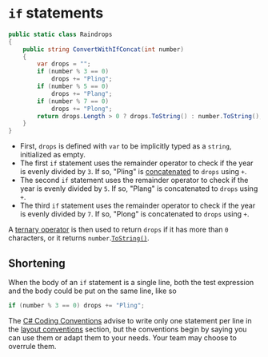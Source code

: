 # `if` statements

```csharp
public static class Raindrops
{
    public string ConvertWithIfConcat(int number)
    {
        var drops = "";
        if (number % 3 == 0)
            drops += "Pling";
        if (number % 5 == 0)
            drops += "Plang";
        if (number % 7 == 0)
            drops += "Plong";
        return drops.Length > 0 ? drops.ToString() : number.ToString();
    }
}
```

- First, `drops` is defined with `var` to be implicitly typed as a `string`, initialized as empty.
- The first `if` statement uses the remainder operator to check if the year is evenly divided by `3`.
If so, "Pling" is [concatenated][concatenate] to `drops` using `+`.
- The second `if` statement uses the remainder operator to check if the year is evenly divided by `5`.
If so, "Plang" is concatenated to `drops` using `+`.
- The third `if` statement uses the remainder operator to check if the year is evenly divided by `7`.
If so, "Plong" is concatenated to `drops` using `+`.

A [ternary operator][ternary] is then used to return `drops` if it has more than `0` characters,
or  it returns `number`.[`ToString()`][tostring].


## Shortening

When the body of an `if` statement is a single line, both the test expression and the body could be put on the same line, like so

```csharp
if (number % 3 == 0) drops += "Pling";
```

The [C# Coding Conventions][coding-conventions] advise to write only one statement per line in the [layout conventions][layout-conventions] section,
but the conventions begin by saying you can use them or adapt them to your needs.
Your team may choose to overrule them.

[var]: https://learn.microsoft.com/en-us/dotnet/csharp/language-reference/statements/declarations
[coding-conventions]: https://learn.microsoft.com/en-us/dotnet/csharp/fundamentals/coding-style/coding-conventions
[layout-conventions]: https://learn.microsoft.com/en-us/dotnet/csharp/fundamentals/coding-style/coding-conventions#layout-conventions
[concatenate]: https://learn.microsoft.com/en-us/dotnet/csharp/how-to/concatenate-multiple-strings
[ternary]: https://learn.microsoft.com/en-us/dotnet/csharp/language-reference/operators/conditional-operator
[tostring]: https://learn.microsoft.com/en-us/dotnet/api/system.object.tostring
